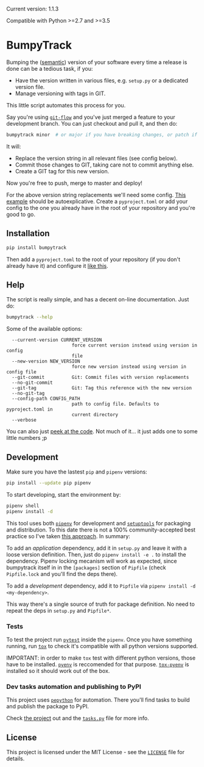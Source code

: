 Current version: 1.1.3

Compatible with Python >=2.7 and >=3.5

# BumpyTrack

Bumping the ([semantic](https://semver.org/)) version of your software every time a release is done can be a tedious task, if you:
- Have the version written in various files, e.g. `setup.py` or a dedicated version file.
- Manage versioning with tags in GIT.

This little script automates this process for you.

Say you're using [`git-flow`](https://nvie.com/posts/a-successful-git-branching-model/) and you've just merged a feature to your development branch. You can just checkout and pull it, and then do:

```bash
bumpytrack minor  # or major if you have breaking changes, or patch if it's a simple bugfix
```

It will:
- Replace the version string in all relevant files (see config below).
- Commit those changes to GIT, taking care not to commit anything else.
- Create a GIT tag for this new version.

Now you're free to push, merge to master and deploy!

For the above version string replacements we'll need some config. [This example](https://github.com/nandilugio/bumpytrack/blob/master/pyproject.toml) should be autoexplicative. Create a `pyproject.toml` or add your config to the one you already have in the root of your repository and you're good to go.

## Installation

```bash
pip install bumpytrack
```

Then add a `pyproject.toml` to the root of your repository (if you don't already have it) and configure it [like this](https://github.com/nandilugio/bumpytrack/blob/master/pyproject.toml).

## Help

The script is really simple, and has a decent on-line documentation. Just do:

```bash
bumpytrack --help
```

Some of the available options:

```
  --current-version CURRENT_VERSION
                        force current version instead using version in config
                        file
  --new-version NEW_VERSION
                        force new version instead using version in config file
  --git-commit          Git: Commit files with version replacements
  --no-git-commit
  --git-tag             Git: Tag this reference with the new version
  --no-git-tag
  --config-path CONFIG_PATH
                        path to config file. Defaults to pyproject.toml in
                        current directory
  --verbose
```

You can also just [peek at the code](https://github.com/nandilugio/bumpytrack/blob/master/bumpytrack/bumpytrack.py). Not much of it... it just adds one to some little numbers ;p

## Development

Make sure you have the lastest `pip` and `pipenv` versions:

```bash
pip install --update pip pipenv
```

To start developing, start the environment by:

```bash
pipenv shell
pipenv install -d
```

This tool uses both [`pipenv`](https://pipenv.readthedocs.io/) for development and [`setuptools`](https://setuptools.readthedocs.io/) for packaging and distribution. To this date there is not a 100% community-accepted best practice so I've taken [this approach](https://github.com/pypa/pipenv/issues/209#issuecomment-337409290). In summary:

To add an _application_ dependency, add it in `setup.py` and leave it with a loose version definition. Then, just do `pipenv install -e .` to install the dependency. Pipenv locking mecanism will work as expected, since bumpytrack itself in in the `[packages]` section of `Pipfile` (check `Pipfile.lock` and you'll find the deps there).

To add a _development_ dependency, add it to `Pipfile` via `pipenv install -d <my-dependency>`.

This way there's a single source of truth for package definition. No need to repeat the deps in `setup.py` and `Pipfile*`.

### Tests

To test the project run [`pytest`](https://docs.pytest.org/) inside the `pipenv`. Once you have something running, run [`tox`](https://tox.readthedocs.io/) to check it's compatible with all python versions supported.

IMPORTANT: in order to make `tox` test with different python versions, those have to be installed. [`pyenv`](https://github.com/pyenv/pyenv) is reccomended for that purpose. [`tox-pyenv`](https://github.com/samstav/tox-pyenv) is installed so it should work out of the box.

### Dev tasks automation and publishing to PyPI

This project uses [`pepython`](https://github.com/nandilugio/pepython) for automation. There you'll find tasks to build and publish the package to PyPI.

Check [the project](https://github.com/nandilugio/pepython) out and the [`tasks.py`](https://github.com/nandilugio/bumpytrack/blob/master/tasks.py) file for more info.

## License

This project is licensed under the MIT License - see the [`LICENSE`](https://github.com/nandilugio/bumpytrack/blob/master/LICENSE) file for details.

